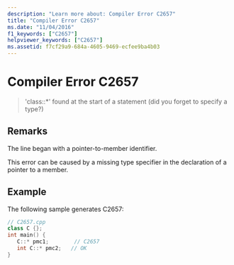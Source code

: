 ```yaml
---
description: "Learn more about: Compiler Error C2657"
title: "Compiler Error C2657"
ms.date: "11/04/2016"
f1_keywords: ["C2657"]
helpviewer_keywords: ["C2657"]
ms.assetid: f7cf29a9-684a-4605-9469-ecfee9ba4b03
---
```

# Compiler Error C2657

> 'class::*' found at the start of a statement (did you forget to specify a type?)

## Remarks

The line began with a pointer-to-member identifier.

This error can be caused by a missing type specifier in the declaration of a pointer to a member.

## Example

The following sample generates C2657:

```cpp
// C2657.cpp
class C {};
int main() {
   C::* pmc1;        // C2657
   int C::* pmc2;   // OK
}
```
